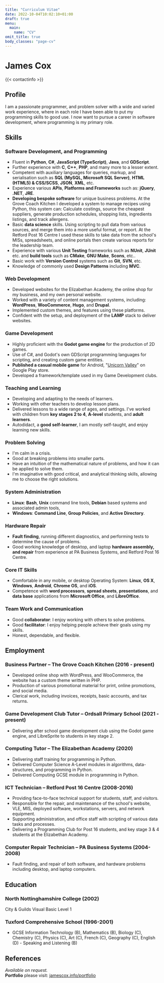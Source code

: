 ```yaml
---
title: "Curriculum Vitae"
date: 2022-10-04T10:02:10+01:00
draft: true
menu:
  main:
    name: "CV"
omit_title: true
body_classes: "page-cv"
---
```


<div class="cv-header">
<h1 class="black">James Cox</h1>

{{< contactinfo >}}
</div>

Profile
-------
I am a passionate programmer, and problem solver with a wide and varied work experience, where in each role I have been able to put my programming skills to good use.  I now want to pursue a career in software development, where programming is my primary role.  

Skills
------
### Software Development, and Programming
 *  Fluent in **Python**, **C#**, **JavaScript (TypeScript)**, **Java**, and **GDScript**.
 *  Further experience with **C**, **C++**, **PHP**, and many more to a lesser extent. 
 *  Competent with auxiliary languages for queries, markup, and serialisation such as **SQL (MySQL, Microsoft SQL Server)**, **HTML (HTML5) & CSS/SCSS**, **JSON**, **XML**, etc.
 *  Experience various **APIs**, **Platforms and Frameworks** such as: **jQuery**, **.NET**, **JRE**.
 *  **Developing bespoke software** for unique business problems.  At the Grove Coach Kitchen I developed a system to manage recipes using Python, this system can:  Calculate costings, source the cheapest suppliers, generate production schedules, shopping lists, ingredients listings, and track allergens.
 *  Basic **data science** skills.  Using scripting to pull data from various sources, and merge them into a more useful format, or report.  At the Retford Post 16 Centre I used these skills to take data from the school's MISs, spreadsheets, and online portals then create various reports for the leadership team.
 *  Experience with various **Unit Testing** frameworks such as **NUnit**, **JUnit** etc. and **build tools** such as **CMake**, **GNU Make**, **Scons**, etc..
 *  Basic work with **Version Control** systems such as **Git**, **SVN**, etc.
 *  Knowledge of commonly used **Design Patterns** including **MVC**.

### Web Development
 *  Developed websites for the Elizabethan Academy, the online shop for my business, and my own personal website.
 *  Worked with a variety of content management systems, including:  **WordPress**, **WooCommerce**, **Hugo**, and **Drupal**.
 *  Implemented custom themes, and features using these platforms.
 *  Confident with the setup, and deployment of the **LAMP** stack to deliver websites.

### Game Development
 *  Highly proficient with the **Godot game engine** for the production of 2D games.
 *  Use of C#, and Godot's own GDScript programming languages for scripting, and creating custom game entities.
 *  **Published a casual mobile game** for Android, "[Unicorn Valley](https://play.google.com/store/apps/details?id=org.bimblewizard.unicornvalley)" on Google Play store.
 *  Developed a framework/template used in my Game Development clubs.

### Teaching and Learning
 *  Developing and adapting to the needs of learners.
 *  Working with other teachers to develop lesson plans.
 *  Delivered lessons to a wide range of ages, and settings.  I've worked with children from **key stages 2 to 4**, **A-level** students, and **adult learners**.
 *  Autodidact, a **good self-learner**, I am mostly self-taught, and enjoy learning new skills.

### Problem Solving
 *  I'm calm in a crisis.
 *  Good at breaking problems into smaller parts.
 *  Have an intuition of the mathematical nature of problems, and how it can be applied to solve them.
 *  I'm imaginative with good critical, and analytical thinking skills, allowing me to choose the right solutions.

<h3 style="page-break-before: always">System Administration</h3>

 *  **Linux**:  **Bash**, **Unix** command line tools, **Debian** based systems and associated admin tools, 
 *  **Windows**:  **Command Line**, **Group Policies**, and **Active Directory**.

### Hardware Repair
 *  **Fault finding**, running different diagnostics, and performing tests to determine the cause of problems.
 *  Good working knowledge of desktop, and laptop **hardware assembly, and repair** from experience at PA Business Systems, and Retford Post 16 Centre.

### Core IT Skills
 *  Comfortable in any mobile, or desktop Operating System:  **Linux**, **OS X**, **Windows**, **Android**, **Chrome OS**, and **iOS**.
 *  Competence with **word processors**, **spread sheets**, **presentations**, and **data base** applications from **Microsoft Office**, and **LibreOffice**.

### Team Work and Communication
 *  Good **collaborator**:  I enjoy working with others to solve problems.
 *  Good **facilitator**:  I enjoy helping people achieve their goals using my skills.
 *  Honest, dependable, and flexible.

Employment
----------
### Business Partner – The Grove Coach Kitchen (2016 - present)
 *  Developed online shop with WordPress, and WooCommerce, the website has a custom theme written in PHP.
 *  Production of various promotional material for print, online promotions, and social media.
 *  Clerical work, including invoices, receipts, basic accounts, and tax returns.

### Game Development Club Tutor – Ordsall Primary School (2021 - present)
 *  Delivering after school game development club using the Godot game engine, and LibreSprite to students in key stage 2.

### Computing Tutor – The Elizabethan Academy (2020)
 *  Delivering staff training for programming in Python.
 *  Delivered Computer Science A-Level modules in algorithms, data-structures, and programming in Python.
 *  Delivered Computing GCSE module in programming in Python.

### ICT Technician – Retford Post 16 Centre (2008-2016)
 *  Providing face-to-face technical support for students, staff, and visitors.
 *  Responsible for the repair, and maintenance of the school's website, VLE, MIS, deployed software, workstations, servers, and network equipment.
 *  Supporting administration, and office staff with scripting of various data tasks and processes.
 *  Delivering a Programming Club for Post 16 students, and key stage 3 & 4 students at the Elizabethan Academy.

### Computer Repair Technician – PA Business Systems (2004-2008)
 *  Fault finding, and repair of both software, and hardware problems including desktop, and laptop computers.

Education
---------
### North Nottinghamshire College (2002)
City & Guilds Visual Basic Level 1


### Tuxford Comprehensive School (1996-2001)
 *  GCSE Information Technology (B), Mathematics (B), Biology (C), Chemistry (C), Physics (C), Art (C), French (C), Geography (C), English (D) - Speaking and Listening (B)

References
----------
*Available on request.*\
**Portfolio** please visit:  [jamescox.info/portfolio](/portfolio)